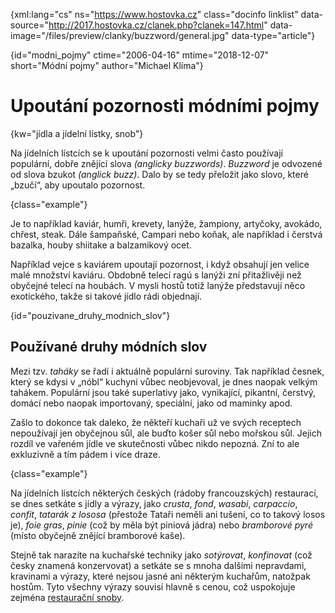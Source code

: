 
{xml:lang="cs" ns="https://www.hostovka.cz" class="docinfo linklist" data-source="http://2017.hostovka.cz/clanek.php?clanek=147.html" data-image="/files/preview/clanky/buzzword/general.jpg" data-type="article"}

{id="modni_pojmy" ctime="2006-04-16" mtime="2018-12-07" short="Módní pojmy" author="Michael Klíma"}

# Upoutání pozornosti módními pojmy

<!-- generated attribute kw by user_udpatekw.sh on 2019-03-13, do not edit -->

{kw="jídla a jídelní lístky, snob"}

Na jídelních lístcích se k upoutání pozornosti velmi často používají populární, dobře znějící slova _(anglicky buzzwords)_. _Buzzword_ je odvozené od slova bzukot _(anglick buzz)_. Dalo by se tedy přeložit jako slovo, které „bzučí“, aby upoutalo pozornost.

{class="example"}

Je to například kaviár, humři, krevety, lanýže, žampiony, artyčoky, avokádo, chřest, steak. Dále šampaňské, Campari nebo koňak, ale například i čerstvá bazalka, houby shiitake a balzamikový ocet.

Například vejce s kaviárem upoutají pozornost, i když obsahují jen velice malé množství kaviáru. Obdobně telecí ragú s lanýži zní přitažlivěji než obyčejné telecí na houbách. V mysli hostů totiž lanýže představují něco exotického, takže si takové jídlo rádi objednají.

{id="pouzivane\_druhy\_modnich_slov"}

## Používané druhy módních slov

Mezi tzv. _taháky_ se řadí i aktuálně populární suroviny. Tak například česnek, který se kdysi v „nóbl“ kuchyni vůbec neobjevoval, je dnes naopak velkým tahákem. Populární jsou také superlativy jako, vynikající, pikantní, čerstvý, domácí nebo naopak importovaný, speciální, jako od maminky apod.

Zašlo to dokonce tak daleko, že někteří kuchaři už ve svých receptech nepoužívají jen obyčejnou sůl, ale buďto košer sůl nebo mořskou sůl. Jejich rozdíl ve vařeném jídle ve skutečnosti vůbec nikdo nepozná. Zní to ale exkluzivně a tím pádem i více draze.

{class="example"}

Na jídelních lístcích některých českých (rádoby francouzských) restaurací, se dnes setkáte s jídly a výrazy, jako _crusta_, _fond_, _wasabi_, _carpaccio_, _confit_, _tatarák z lososa_ (přestože Tataři neměli ani tušení, co to takový losos je), _foie gras_, _pinie_ (což by měla být piniová jádra) nebo _bramborové pyré_ (místo obyčejně znějící bramborové kaše).

Stejně tak narazíte na kuchařské techniky jako _sotýrovat_, _konfinovat_ (což česky znamená konzervovat) a setkáte se s mnoha dalšími nepravdami, kravinami a výrazy, které nejsou jasné ani některým kuchařům, natožpak hostům. Tyto všechny výrazy souvisí hlavně s cenou, což uspokojuje zejména [restaurační snoby][1].

 [1]: /gastronomove#snob

